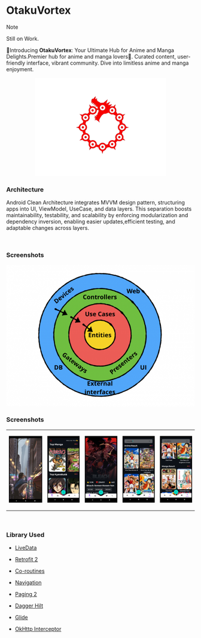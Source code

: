 # OtakuVortex

> [!NOTE]
> Still on Work.

🌟Introducing **OtakuVortex**: Your Ultimate Hub for Anime and Manga Delights.Premier hub for anime and manga lovers🌸. Curated content, user-friendly interface, vibrant community. Dive into limitless anime and manga enjoyment.

<p align="center">
	<img src="app/src/main/res/drawable/logo_bg_removed.png" alt="logo" width="350" height="auto">
</p>

### Architecture

Android Clean Architecture integrates MVVM design pattern, structuring apps into UI, ViewModel, UseCase, and data layers.
This separation boosts maintainability, testability, and scalability by enforcing modularization and dependency inversion,
enabling easier updates,efficient testing, and adaptable changes across layers.

<br>

### Screenshots

<p align="center">
	<img src="./assets/clean_architecture.png" alt="architecture" height="auto">
</p>

### Screenshots 

<table>

<tr>
<td>
<p align="center">
	<img src="./assets/landing_screenshot.png" alt="landing screen" height="auto">
</p>
</td>
<td>
<p align="center">
	<img src="./assets/hot_screenshot.png" alt="homescreen" height="auto">
</p>
</td>
<td>
<p align="center">
	<img src="./assets/info_screenshot.png" alt="infoscreen" height="auto">
</p>
</td>
<td>
<p align="center">
	<img src="./assets/search_screenshot0.png" alt="search screen" height="auto">
</p>
</td>
<td>
<p align="center">
	<img src="./assets/search_screenshot1.png" alt="search screen" height="auto">
</p>
</td>
</tr>
</table>

<br>

### Library Used

- [LiveData](https://developer.android.com/reference/kotlin/androidx/lifecycle/LiveData)

- [Retrofit 2](https://github.com/square/retrofit)

- [Co-routines](https://github.com/Kotlin/kotlinx.coroutines)

- [Navigation](https://developer.android.com/jetpack/androidx/releases/navigation)

- [Paging 2](https://developer.android.com/topic/libraries/architecture/paging/)

- [Dagger Hilt](https://developer.android.com/training/dependency-injection/hilt-android)

- [Glide](https://github.com/bumptech/glide)

- [OkHttp Interceptor](https://github.com/square/okhttp/tree/master/okhttp-logging-interceptor)

